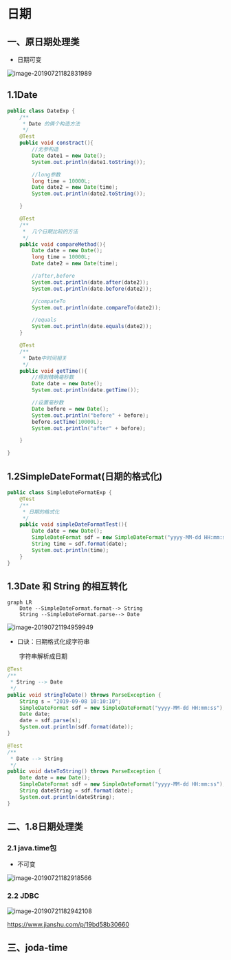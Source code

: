 # 日期

## 一、原日期处理类

- 日期可变

![image-20190721182831989](http://ww4.sinaimg.cn/large/006tNc79ly1g57mznggccj313w0nzdj0.jpg)

## 1.1Date

```java
public class DateExp {
    /**
     * Date 的俩个构造方法
     */
    @Test
    public void constract(){
        //无参构造
        Date date1 = new Date();
        System.out.println(date1.toString());

        //long参数
        long time = 10000L;
        Date date2 = new Date(time);
        System.out.println(date2.toString());

    }

    @Test
    /**
     *  几个日期比较的方法
     */
    public void compareMethod(){
        Date date = new Date();
        long time = 10000L;
        Date date2 = new Date(time);

        //after,before
        System.out.println(date.after(date2));
        System.out.println(date.before(date2));

        //compateTo
        System.out.println(date.compareTo(date2));

        //equals
        System.out.println(date.equals(date2));
    }

    @Test
    /**
     * Date中时间相关
     */
    public void getTime(){
        //得到精确毫秒数
        Date date = new Date();
        System.out.println(date.getTime());

        //设置毫秒数
        Date before = new Date();
        System.out.println("before" + before);
        before.setTime(10000L);
        System.out.println("after" + before);

    }

}

```

## 1.2SimpleDateFormat(日期的格式化)

```java
public class SimpleDateFormatExp {
    @Test
    /**
     * 日期的格式化
     */
    public void simpleDateFormatTest(){
        Date date = new Date();
        SimpleDateFormat sdf = new SimpleDateFormat("yyyy-MM-dd HH:mm:ss");
        String time = sdf.format(date);
        System.out.println(time);
    }
}
```

## 1.3Date 和 String  的相互转化

```mermaid
graph LR
	Date --SimpleDateFormat.format--> String
	String --SimpleDateFormat.parse--> Date
```

![image-20190721194959949](http://ww3.sinaimg.cn/large/006tNc79gy1g57pcizn3xj319i0bijrv.jpg)

- 口诀：日期格式化成字符串

  ​			字符串解析成日期

```java
@Test
/**
 * String --> Date
 */
public void stringToDate() throws ParseException {
    String s = "2019-09-08 10:10:10";
    SimpleDateFormat sdf = new SimpleDateFormat("yyyy-MM-dd HH:mm:ss");
    Date date;
    date = sdf.parse(s);
    System.out.println(sdf.format(date));
}

@Test
/**
 * Date --> String
 */
public void dateToString() throws ParseException {
    Date date = new Date();
    SimpleDateFormat sdf = new SimpleDateFormat("yyyy-MM-dd HH:mm:ss");
    String dateString = sdf.format(date);
    System.out.println(dateString);
}
```



## 二、1.8日期处理类

### 2.1 java.time包

- 不可变

![image-20190721182918566](http://ww3.sinaimg.cn/large/006tNc79ly1g57n0fjqraj30ek0lkwgs.jpg)

### 2.2 JDBC

![image-20190721182942108](http://ww1.sinaimg.cn/large/006tNc79ly1g57n0s5hc3j30nq039weg.jpg)

https://www.jianshu.com/p/19bd58b30660

## 三、joda-time

